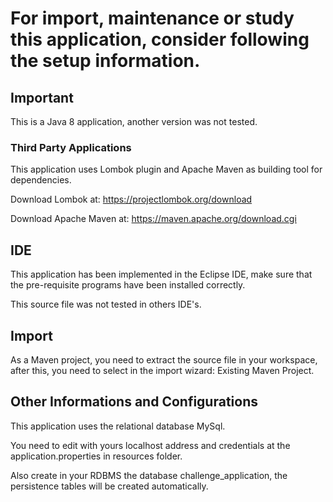 
# For import, maintenance or study this application, consider following the setup information.



## Important

This is a Java 8 application, another version was not tested.

### Third Party Applications

This application uses Lombok plugin and Apache Maven as building tool for dependencies.

Download Lombok at: https://projectlombok.org/download

Download Apache Maven at: https://maven.apache.org/download.cgi

## IDE

This application has been implemented in the Eclipse IDE, make sure that the pre-requisite programs have been installed correctly.

This source file was not tested in others IDE's.

## Import

As a Maven project, you need to extract the source file in your workspace, after this, you need to select in the import wizard: Existing Maven Project.


## Other Informations and Configurations

This application uses the relational database MySql.

You need to edit with yours localhost address and credentials at the application.properties in resources folder.

Also create in your RDBMS the database challenge_application, the persistence tables will be created automatically.

